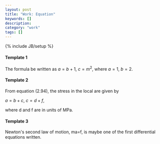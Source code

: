 ```yaml
---
layout: post
title: "Work: Equation"
keywords: []
description: 
category: "work"
tags: []
---
```

{% include JB/setup %}

#### Template 1
The formula be written as
	$a=b+1$,
	$c=m^2$,
where 
	$a=1$,
	$b=2$.

#### Template 2
From equation (2.94), the stress in the local are given by

$a = b + c$,
$c = d + f$,

where d and f are in units of MPa.

#### Template 3
Newton's second law of motion, ma=f, is maybe one of the first differential equations written.
